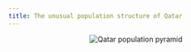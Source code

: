 ```yaml
---
title: The unusual population structure of Qatar
---
```

<div style="text-align:center"><img src="https://github.com/MUSA-620-Fall-2017/MUSA-620-Week-9/blob/master/qatar-pyramid.gif" alt="Qatar population pyramid" title="Qatar Population Pyramid"/></div>






